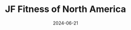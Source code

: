 ---  
layout: startup_page  
title: "JF Fitness of North America"  
id: "crunch.com"  
permalink: "/jffitnessofnorthamericacrunch.com06212024/"  
website: "https://www.crunch.com/"  
funding_round: ""  
funding_amount: ""  
investors: "Trive Capital, 808 Capital Partners"  
about: "JF Fitness of North America is a leading Crunch Fitness franchisee operating 24 gyms across the Mid-Atlantic and Southeastern U.S. The company focuses on providing a comprehensive gym experience with high-quality equipment and diverse fitness classes. Their recent acquisition of Team Roldan significantly expanded their footprint and market reach."  
markets: "Fitness, Franchising, Wellness and Fitness Services"  
hq: "Richmond, Virginia, United States"  
founded_year: "2014"  
linkedin: "https://www.linkedin.com/company/jf-fitness-of-north-america"  
twitter: ""  
instagram: ""  
facebook: ""  
crunchbase: ""  
pitchbook: "https://pitchbook.com/profiles/company/606825-64"  

date_display: "21-Jun-2024"  
date: "2024-06-21"

# SEO Optimization  
meta_title: "JF Fitness of North America"  
meta_description: "JF Fitness of North America, JF Fitness of North America is a leading Crunch Fitness franchisee operating 24 gyms across the Mid-Atlantic and Southeastern U.S. The company focuses..."  
meta_keywords: "JF Fitness of North America, Fitness, Franchising, Wellness and Fitness Services,  funding"  
canonical_url: "https://startup.projectstartups.com/jffitnessofnorthamericacrunch.com06212024/"  
---